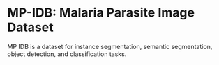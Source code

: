 # MP-IDB: Malaria Parasite Image Dataset

MP IDB is a dataset for instance segmentation, semantic segmentation, object detection, and classification tasks.